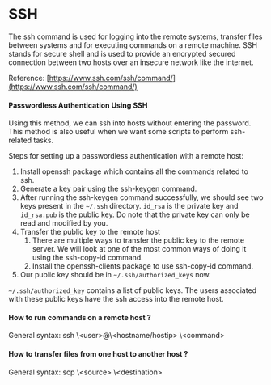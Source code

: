 # SSH

The ssh command is used for logging into the remote systems, transfer files between systems and for executing commands on a remote machine. SSH stands for secure shell and is used to provide an encrypted secured connection between two hosts over an insecure network like the internet.

Reference: [https://www.ssh.com/ssh/command/](https://www.ssh.com/ssh/command/)

#### Passwordless Authentication Using SSH <a href="#passwordless-authentication-using-ssh" id="passwordless-authentication-using-ssh"></a>

Using this method, we can ssh into hosts without entering the password. This method is also useful when we want some scripts to perform ssh-related tasks.



Steps for setting up a passwordless authentication with a remote host:

1. Install openssh package which contains all the commands related to ssh.
2. Generate a key pair using the ssh-keygen command.
3. After running the ssh-keygen command successfully, we should see two keys present in the `~/.ssh` directory. `id_rsa` is the private key and `id_rsa.pub` is the public key. Do note that the private key can only be read and modified by you.
4. Transfer the public key to the remote host
   1. There are multiple ways to transfer the public key to the remote server. We will look at one of the most common ways of doing it using the ssh-copy-id command.
   2. Install the openssh-clients package to use ssh-copy-id command.
5. Our public key should be in `~/.ssh/authorized_keys` now.

`~/.ssh/authorized_key` contains a list of public keys. The users associated with these public keys have the ssh access into the remote host.

#### How to run commands on a remote host ? <a href="#how-to-run-commands-on-a-remote-host" id="how-to-run-commands-on-a-remote-host"></a>

General syntax: ssh \\\<user>@\\\<hostname/hostip> \\\<command>

#### How to transfer files from one host to another host ? <a href="#how-to-transfer-files-from-one-host-to-another-host" id="how-to-transfer-files-from-one-host-to-another-host"></a>

General syntax: scp \\\<source> \\\<destination>
